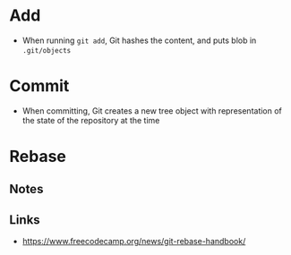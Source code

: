 # Add
- When running `git add`, Git hashes the content, and puts blob in `.git/objects`

# Commit
- When committing, Git creates a new tree object with representation of the state of the repository at the time

# Rebase
## Notes


## Links
- https://www.freecodecamp.org/news/git-rebase-handbook/